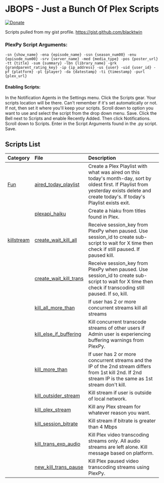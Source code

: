 # JBOPS - Just a Bunch Of Plex Scripts

[![Donate](https://img.shields.io/badge/Donate-PayPal-green.svg)](https://www.paypal.com/cgi-bin/webscr?cmd=_s-xclick&hosted_button_id=4J6RPWZ9J9YML) 

Scripts pulled from my gist profile. https://gist.github.com/blacktwin

### PlexPy Script Arguments:
`-sn {show_name} -ena {episode_name} -ssn {season_num00} -enu {episode_num00} -srv {server_name} -med {media_type} -pos {poster_url} -tt {title} -sum {summary} -lbn {library_name} -grk {grandparent_rating_key} -ip {ip_address} -us {user} -uid {user_id} -pf {platform} -pl {player} -da {datestamp} -ti {timestamp} -purl {plex_url}`

#### Enabling Scripts:

In the Notification Agents in the Settings menu. Click the Scripts gear. Your scripts location will be there. Can't remember if it's set automatically or not. If not, then set it where you'll keep your scripts. Scroll down to option you want to use and select the script from the drop down menu. Save. Click the Bell next to Scripts and enable Recently Added. Then click Notifications. Scroll down to Scripts. Enter in the Script Arguments found in the .py script. Save.


## Scripts List

| Category | File | Description |
| :--- | :--- | :--- |
|[Fun](../tree/master/fun "Fun Fun Fun Fun")|[aired_today_playlist](https://github.com/blacktwin/JBOPS/blob/master/fun/aired_today_playlist.py) | Create a Plex Playlist with what was aired on this today's month-day, sort by oldest first. If Playlist from yesterday exists delete and create today's. If today's Playlist exists exit.|
||[plexapi_haiku](https://github.com/blacktwin/JBOPS/blob/master/fun/plexapi_haiku.py)| Create a hiaku from titles found in Plex.|
|[killstream](../tree/master/killstream "Kill Kill Kill")| [create_wait_kill_all](https://github.com/blacktwin/JBOPS/blob/master/killstream/create_wait_kill_all.py)|Receive session_key from PlexPy when paused. Use session_id to create sub-script to wait for X time then check if still paused. If paused kill.|
||[create_wait_kill_trans](https://github.com/blacktwin/JBOPS/blob/master/killstream/create_wait_kill_trans.py)|Receive session_key from PlexPy when paused. Use session_id to create sub-script to wait for X time then check if transcoding still paused. If so, kill.|
||[kill_all_more_than](https://github.com/blacktwin/JBOPS/blob/master/killstream/kill_all_more_than.py)|If user has 2 or more concurrent streams kill all streams|
||[kill_else_if_buffering](https://github.com/blacktwin/JBOPS/blob/master/killstream/kill_else_if_buffering.py)|Kill concurrent transcode streams of other users if Admin user is experiencing buffering warnings from PlexPy.|
||[kill_more_than](https://github.com/blacktwin/JBOPS/blob/master/killstream/kill_more_than.py)|If user has 2 or more concurrent streams and the IP of the 2nd stream differs from 1st kill 2nd. If 2nd stream IP is the same as 1st stream don't kill.|
||[kill_outsider_stream](https://github.com/blacktwin/JBOPS/blob/master/killstream/kill_outsider_stream.py)|Kill stream if user is outside of local network.|
||[kill_plex_stream](https://github.com/blacktwin/JBOPS/blob/master/killstream/kill_plex_stream.py)|Kill any Plex stream for whatever reason you want.|
||[kill_session_bitrate](https://github.com/blacktwin/JBOPS/blob/master/killstream/kill_session_bitrate.py)|Kill stream if bitrate is greater than 4 Mbps|
||[kill_trans_exp_audio](https://github.com/blacktwin/JBOPS/blob/master/killstream/kill_trans_exp_audio.py)|Kill Plex video transcoding streams only. All audio streams are left alone. Kill message based on platform.|
||[new_kill_trans_pause](https://github.com/blacktwin/JBOPS/blob/master/killstream/new_kill_trans_pause.py)|Kill Plex paused video transcoding streams using PlexPy.|
